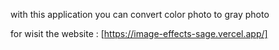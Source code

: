 with this application you can convert color photo to gray photo

for wisit the website : [https://image-effects-sage.vercel.app/]